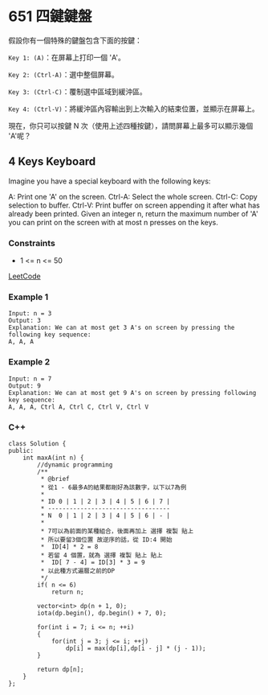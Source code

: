 # 651 四鍵鍵盤

假設你有一個特殊的鍵盤包含下面的按鍵：

``Key 1: (A)``：在屏幕上打印一個 'A'。

``Key 2: (Ctrl-A)``：選中整個屏幕。

``Key 3: (Ctrl-C)``：覆制選中區域到緩沖區。

``Key 4: (Ctrl-V)``：將緩沖區內容輸出到上次輸入的結束位置，並顯示在屏幕上。

現在，你只可以按鍵 N 次（使用上述四種按鍵），請問屏幕上最多可以顯示幾個 'A'呢？

## 4 Keys Keyboard

Imagine you have a special keyboard with the following keys:

A: Print one 'A' on the screen.
Ctrl-A: Select the whole screen.
Ctrl-C: Copy selection to buffer.
Ctrl-V: Print buffer on screen appending it after what has already been printed.
Given an integer n, return the maximum number of 'A' you can print on the screen with at most n presses on the keys.

### Constraints

* 1 <= n <= 50

[LeetCode](https://leetcode-cn.com/problems/4-keys-keyboard/)


### Example 1

```
Input: n = 3
Output: 3
Explanation: We can at most get 3 A's on screen by pressing the following key sequence:
A, A, A
```

### Example 2
```
Input: n = 7
Output: 9
Explanation: We can at most get 9 A's on screen by pressing following key sequence:
A, A, A, Ctrl A, Ctrl C, Ctrl V, Ctrl V
```

### C++ 

```
class Solution {
public:
    int maxA(int n) {
        //dynamic programming
        /**
         * @brief 
         * 從1 - 6最多A的結果都剛好為該數字，以下以7為例
         * 
         * ID 0 | 1 | 2 | 3 | 4 | 5 | 6 | 7 |
         * ----------------------------------
         * N  0 | 1 | 2 | 3 | 4 | 5 | 6 | - |
         * 
         * 7可以為前面的某種組合，後面再加上 選擇 複製 貼上
         * 所以要留3個位置 故逆序的話，從 ID:4 開始
         *  ID[4] * 2 = 8
         * 若留 4 個置，就為 選擇 複製 貼上 貼上
         *  ID[ 7 - 4] = ID[3] * 3 = 9
         * 以此種方式遍曆之前的DP
         */
        if( n <= 6)
            return n;

        vector<int> dp(n + 1, 0);
        iota(dp.begin(), dp.begin() + 7, 0);

        for(int i = 7; i <= n; ++i)
        {
            for(int j = 3; j <= i; ++j)
                dp[i] = max(dp[i],dp[i - j] * (j - 1));
        }

        return dp[n];
    }
};
```
